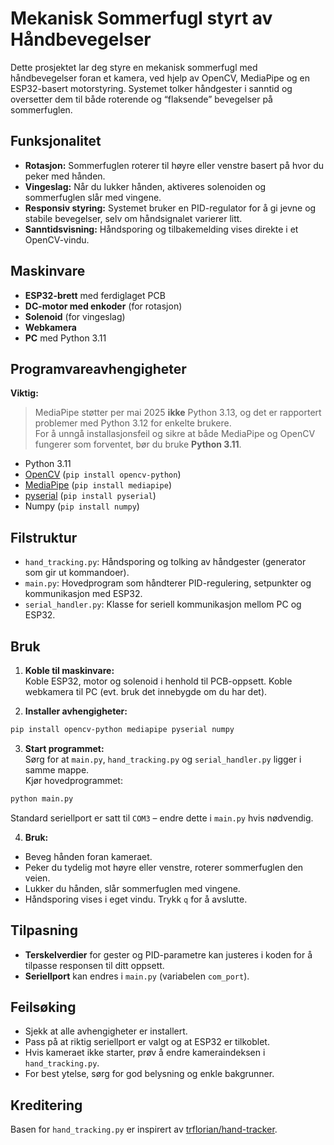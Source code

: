 # Mekanisk Sommerfugl styrt av Håndbevegelser

Dette prosjektet lar deg styre en mekanisk sommerfugl med håndbevegelser foran et kamera, ved hjelp av OpenCV, MediaPipe og en ESP32-basert motorstyring. Systemet tolker håndgester i sanntid og oversetter dem til både roterende og “flaksende” bevegelser på sommerfuglen.

## Funksjonalitet

- **Rotasjon:** Sommerfuglen roterer til høyre eller venstre basert på hvor du peker med hånden.
- **Vingeslag:** Når du lukker hånden, aktiveres solenoiden og sommerfuglen slår med vingene.
- **Responsiv styring:** Systemet bruker en PID-regulator for å gi jevne og stabile bevegelser, selv om håndsignalet varierer litt.
- **Sanntidsvisning:** Håndsporing og tilbakemelding vises direkte i et OpenCV-vindu.

## Maskinvare

- **ESP32-brett** med ferdiglaget PCB
- **DC-motor med enkoder** (for rotasjon)
- **Solenoid** (for vingeslag)
- **Webkamera**
- **PC** med Python 3.11

## Programvareavhengigheter

**Viktig:**  
> MediaPipe støtter per mai 2025 **ikke** Python 3.13, og det er rapportert problemer med Python 3.12 for enkelte brukere.  
> For å unngå installasjonsfeil og sikre at både MediaPipe og OpenCV fungerer som forventet, bør du bruke **Python 3.11**.

- Python 3.11
- [OpenCV](https://opencv.org/) (`pip install opencv-python`)
- [MediaPipe](https://developers.google.com/mediapipe) (`pip install mediapipe`)
- [pyserial](https://pythonhosted.org/pyserial/) (`pip install pyserial`)
- Numpy (`pip install numpy`)

## Filstruktur

- `hand_tracking.py`: Håndsporing og tolking av håndgester (generator som gir ut kommandoer).
- `main.py`: Hovedprogram som håndterer PID-regulering, setpunkter og kommunikasjon med ESP32.
- `serial_handler.py`: Klasse for seriell kommunikasjon mellom PC og ESP32.

## Bruk

1. **Koble til maskinvare:**  
   Koble ESP32, motor og solenoid i henhold til PCB-oppsett. Koble webkamera til PC (evt. bruk det innebygde om du har det).

2. **Installer avhengigheter:**  
```bash
pip install opencv-python mediapipe pyserial numpy
```


3. **Start programmet:**  
Sørg for at `main.py`, `hand_tracking.py` og `serial_handler.py` ligger i samme mappe.  
Kjør hovedprogrammet:
```bash
python main.py
```
Standard seriellport er satt til `COM3` – endre dette i `main.py` hvis nødvendig.

4. **Bruk:**  
- Beveg hånden foran kameraet.  
- Peker du tydelig mot høyre eller venstre, roterer sommerfuglen den veien.
- Lukker du hånden, slår sommerfuglen med vingene.
- Håndsporing vises i eget vindu. Trykk `q` for å avslutte.

## Tilpasning

- **Terskelverdier** for gester og PID-parametre kan justeres i koden for å tilpasse responsen til ditt oppsett.
- **Seriellport** kan endres i `main.py` (variabelen `com_port`).

## Feilsøking

- Sjekk at alle avhengigheter er installert.
- Pass på at riktig seriellport er valgt og at ESP32 er tilkoblet.
- Hvis kameraet ikke starter, prøv å endre kameraindeksen i `hand_tracking.py`.
- For best ytelse, sørg for god belysning og enkle bakgrunner.

## Kreditering

Basen for `hand_tracking.py` er inspirert av [trflorian/hand-tracker](https://github.com/trflorian/hand-tracker/blob/main/src/main.py).
